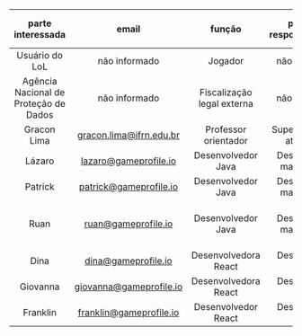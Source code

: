 |         **parte interessada**         |        **email**        |         **função**         | **principal responsabilidade** |     **responsabilidades complementares**     | **poder no projeto** | **interesse no projeto** | **importância** |
|:-------------------------------------:|:-----------------------:|:--------------------------:|:------------------------------:|:--------------------------------------------:|:--------------------:|:------------------------:|:---------------:|
|             Usuário do LoL            |      não informado      |           Jogador          |          não informado         |                 não informado                |        Não tem       |           Baixa          |       Alta      |
| Agência Nacional de Proteção de Dados |      não informado      | Fiscalização legal externa |          não informado         |                 não informado                |         Médio        |           Média          |       Alta      |
|              Gracon Lima              | gracon.lima@ifrn.edu.br |    Professor orientador    |   Supervisionar as atividades  |                 não informado                |         Alto         |           Média          |       Alta      |
|                 Lázaro                |  lazaro@gameprofile.io  |     Desenvolvedor Java     |   Desenvolver e manter a API   |        Definir as partes interessadas        |         Baixo        |           Alta           |       Alta      |
|                Patrick                |  patrick@gameprofile.io |     Desenvolvedor Java     |   Desenvolver e manter a API   |            Implementação em nuvem            |         Baixo        |           Alta           |       Alta      |
|                  Ruan                 |   ruan@gameprofile.io   |     Desenvolvedor Java     |   Desenvolver e manter a API   | Liderança do grupo<br>Implementação em nuvem |         Médio        |           Alta           |       Alta      |
|                  Dina                 |   dina@gameprofile.io   |    Desenvolvedora React    |       Desenvolver a UI/UX      |            Criação da landing page           |         Baixo        |           Alta           |       Alta      |
|                Giovanna               | giovanna@gameprofile.io |    Desenvolvedora React    |       Desenvolver a UI/UX      |               Revisão do código              |         Baixo        |           Alta           |       Alta      |
|                Franklin               | franklin@gameprofile.io |     Desenvolvedor React    |       Desenvolver a UI/UX      |               Revisão do código              |      MédioBaixo      |           Alta           |       Alta      |
